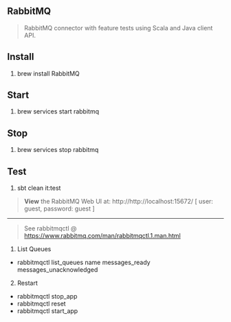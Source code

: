 RabbitMQ
--------
>RabbitMQ connector with feature tests using Scala and Java client API.

Install
-------
1. brew install RabbitMQ

Start
-----
1. brew services start rabbitmq

Stop
----
1. brew services stop rabbitmq

Test
----
1. sbt clean it:test
>**View** the RabbitMQ Web UI at: http://http://localhost:15672/  [ user: guest, password: guest ]

-------
>See rabbitmqctl @ https://www.rabbitmq.com/man/rabbitmqctl.1.man.html

1. List Queues
  - rabbitmqctl list_queues name messages_ready messages_unacknowledged
2. Restart
  - rabbitmqctl stop_app
  - rabbitmqctl reset
  - rabbitmqctl start_app
